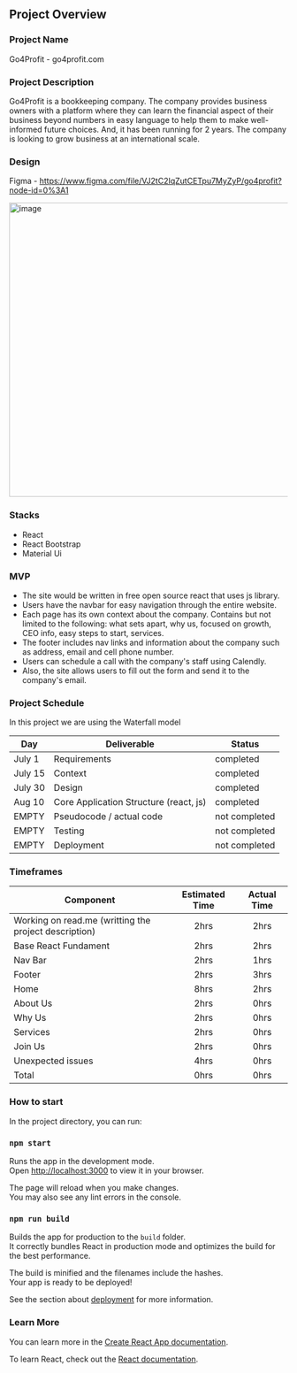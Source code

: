 ## Project Overview

### Project Name

Go4Profit - go4profit.com

### Project Description

Go4Profit is a bookkeeping company. The company provides business owners with a platform where they can learn the financial aspect of their business beyond numbers in easy language to help them to make well-informed future choices. And, it has been running for 2 years. The company is looking to grow business at an international scale.
 
### Design
Figma - https://www.figma.com/file/VJ2tC2IqZutCETpu7MyZyP/go4profit?node-id=0%3A1

<img width="532" alt="image" src="https://user-images.githubusercontent.com/62974285/184010463-607a7955-ebc9-4c08-b31d-2822a2f00fdb.png">

### Stacks
- React
- React Bootstrap
- Material Ui

### MVP 

- The site would be written in free open source react that uses js library.  
- Users have the navbar for easy navigation through the entire website.
- Each page has its own context about the company. Contains but not limited to the following: what sets apart, why us, focused on growth, CEO info, easy steps to start, services.
- The footer includes nav links and information about the company such as address, email and cell phone number.
- Users can schedule a call with the company's staff using Calendly.
- Also, the site allows users to fill out the form and send it to the company's email. 

### Project Schedule

In this project we are using the Waterfall model

|  Day | Deliverable | Status
|---|---| ---|
|July 1| Requirements | completed
|July 15| Context | completed
|July 30| Design | completed
|Aug 10| Core Application Structure (react, js) | completed
|EMPTY| Pseudocode / actual code | not completed
|EMPTY| Testing | not completed
|EMPTY| Deployment | not completed

### Timeframes

| Component | Estimated Time | Actual Time |
| --- | :---: | :---: |
|Working on read.me (writting the project description) | 2hrs | 2hrs |
|Base React Fundament | 2hrs | 2hrs |
|Nav Bar | 2hrs | 1hrs |
|Footer | 2hrs | 3hrs |
|Home | 8hrs | 2hrs |
|About Us | 2hrs | 0hrs |
|Why Us | 2hrs | 0hrs |
|Services | 2hrs | 0hrs |
|Join Us | 2hrs | 0hrs |
|Unexpected issues | 4hrs | 0hrs |
|Total | 0hrs | 0hrs |

### How to start

In the project directory, you can run:

### `npm start`

Runs the app in the development mode.\
Open [http://localhost:3000](http://localhost:3000) to view it in your browser.

The page will reload when you make changes.\
You may also see any lint errors in the console.

### `npm run build`

Builds the app for production to the `build` folder.\
It correctly bundles React in production mode and optimizes the build for the best performance.

The build is minified and the filenames include the hashes.\
Your app is ready to be deployed!

See the section about [deployment](https://facebook.github.io/create-react-app/docs/deployment) for more information.


### Learn More

You can learn more in the [Create React App documentation](https://facebook.github.io/create-react-app/docs/getting-started).

To learn React, check out the [React documentation](https://reactjs.org/).
